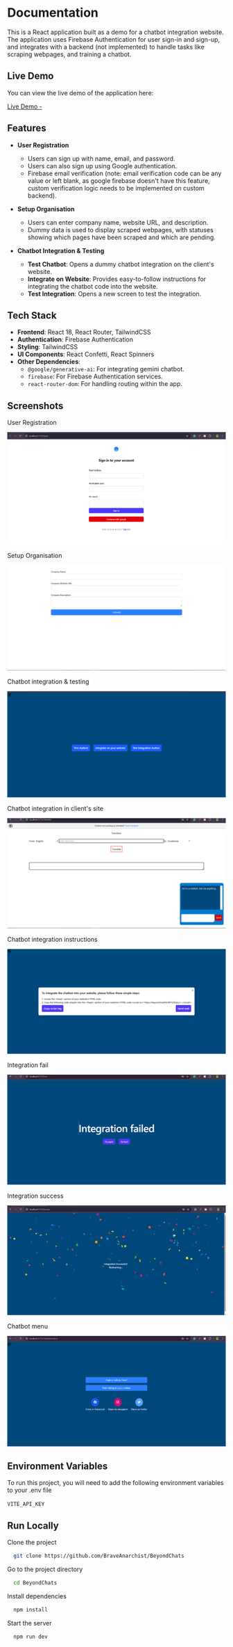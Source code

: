 # Documentation

This is a React application built as a demo for a chatbot integration website. The application uses Firebase Authentication for user sign-in and sign-up, and integrates with a backend (not implemented) to handle tasks like scraping webpages, and training a chatbot.

## Live Demo

You can view the live demo of the application here:

[Live Demo -](https://week5-lhsj0p647-braveanarchists-projects.vercel.app/?authuser=0)

## Features

- **User Registration**

  - Users can sign up with name, email, and password.
  - Users can also sign up using Google authentication.
  - Firebase email verification (note: email verification code can be any value or left blank, as google firebase doesn't have this feature, custom verification logic needs to be implemented on custom backend).

- **Setup Organisation**

  - Users can enter company name, website URL, and description.
  - Dummy data is used to display scraped webpages, with statuses showing which pages have been scraped and which are pending.

- **Chatbot Integration & Testing**
  - **Test Chatbot**: Opens a dummy chatbot integration on the client's website.
  - **Integrate on Website**: Provides easy-to-follow instructions for integrating the chatbot code into the website.
  - **Test Integration**: Opens a new screen to test the integration.

## Tech Stack

- **Frontend**: React 18, React Router, TailwindCSS
- **Authentication**: Firebase Authentication
- **Styling**: TailwindCSS
- **UI Components**: React Confetti, React Spinners
- **Other Dependencies**:
  - `@google/generative-ai`: For integrating gemini chatbot.
  - `firebase`: For Firebase Authentication services.
  - `react-router-dom`: For handling routing within the app.

## Screenshots

User Registration

![alt text](image.png)

Setup Organisation

![alt text](image-1.png)

Chatbot integration & testing

![alt text](image-2.png)

Chatbot integration in client's site

![alt text](image-5.png)

Chatbot integration instructions

![alt text](image-6.png)

Integration fail

![alt text](image-3.png)

Integration success

![alt text](image-7.png)

Chatbot menu

![alt text](image-4.png)


## Environment Variables

To run this project, you will need to add the following environment variables to your .env file

`VITE_API_KEY`

## Run Locally

Clone the project

```bash
  git clone https://github.com/BraveAnarchist/BeyondChats
```

Go to the project directory

```bash
  cd BeyondChats
```

Install dependencies

```bash
  npm install
```

Start the server

```bash
  npm run dev
```
